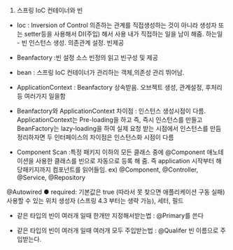 1. 스프링 IoC 컨테이너와 빈 
- Ioc
: Inversion of Control
의존하는 관계를 직접생성하는 것이 아니라 생성자 또는 setter등을 사용해서 DI(주입) 해서 사용
내가 직접하는 일을 남이 해줌.
하는일 - 빈 인스턴스 생성. 의존관계 설정. 빈제공


- Beanfactory
:빈 설정 소스 빈정의 읽고 빈구성 및 제공
- bean
: 스프링 IoC 컨테이너가 관리하는 객체,의존성 관리 뛰어남. 

- ApplicationContext
: Beanfactory 상속받음. 오브젝트 생성, 관계설정, 후처리 등 여러가지 일을함

* Beanfactory와 ApplicationContext 차이점
: 인스턴스 생성시점이 다름.
ApplicationContext는 Pre-loading을 하고 즉, 즉시 인스턴스를 만들고 
BeanFactory는 lazy-loading을 하여 실제 요청 받는 시점에서 인스턴스를 만듬
정리하자면 두 인터페이스의 차이점은 인스턴스화 시점이 다름

- Component Scan
:특정 패키지 이하의 모든 클래스 중에 @Component 애노테이션을 사용한 클래스를
빈으로 자동으로 등록 해 줌.
즉 application 시작부터 해당패키지까지 컴포넌트를 읽어들임.
ex) @Component, @Controller, @Service, @Repository

@Autowired
● required: 기본값은 true (따라서 못 찾으면 애플리케이션 구동 실패)
사용할 수 있는 위치
생성자 (스프링 4.3 부터는 생략 가능), 세터, 필드

- 같은 타입의 빈이 여러개 일때 한개만 지정해서받는법
: @Primary를 쓴다

- 같은 타입의 빈이 여러개 일때 여러개 모두 주입받는법
: @Qualifer 빈 이름으로 주입받는다.

